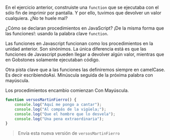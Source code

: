 En el ejercicio anterior, construiste una `function` que se ejecutaba con el sólo fin de imprimir por pantalla. Y por ello, tuvimos que devolver un valor cualquiera. ¿No te huele mal?

¿Cómo se declaran procedimientos en JavaScript?
¡De la misma forma que las funciones!: usando la palabra clave `function`.

Las funciones en Javascript funcionan como los procedimientos en la unidad anterior. Son sinónimos. La única diferencia está es que las funciones de Javascript pueden llegar a devolver algún valor, mientras que en Gobstones solamente ejecutaban código.

Otra pista clave que a las funciones las definiremos siempre en camelCase. Es decir escribiendoAsi. Minúscula seguida de la próxima palabra con mayúscula.

Los procedimientos encambio comienzan Con Mayúscula.



```javascript
function versosMartinFierro() {
    console.log("Aquí me pongo a cantar");
    console.log("Al compás de la vigüela;");
    console.log("Que el hombre que lo desvela");
    console.log("Una pena extraordinaria");
}
```

> Envía esta nueva versión de `versosMartinFierro`